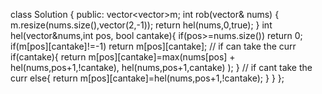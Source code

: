 class Solution {
public:
vector<vector<int>>m;
int rob(vector<int>& nums) {
m.resize(nums.size(),vector<int>(2,-1));
return hel(nums,0,true);
}
int hel(vector<int>&nums,int pos, bool cantake){
if(pos>=nums.size()) return 0;
if(m[pos][cantake]!=-1) return m[pos][cantake];
// if can take the curr
if(cantake){
return m[pos][cantake]=max(nums[pos] + hel(nums,pos+1,!cantake), hel(nums,pos+1,cantake)  );
}
// if cant take the curr
else{
return m[pos][cantake]=hel(nums,pos+1,!cantake);
}
}
};